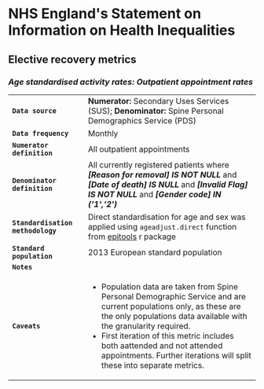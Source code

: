 # NHS England's Statement on Information on Health Inequalities
## Elective recovery metrics
### _Age standardised activity rates: Outpatient appointment rates_

|||
| ------ | ------ |
| **`Data source`** | **Numerator:** Secondary Uses Services (SUS); **Denominator:** Spine Personal Demographics Service (PDS) |
| **`Data frequency`** | Monthly |
| **`Numerator definition`** | All outpatient appointments |
| **`Denominator definition`** | All currently registered patients where **_[Reason for removal] IS NOT NULL_** and **_[Date of death] IS NULL_** and **_[Invalid Flag] IS NOT NULL_** and **_[Gender code] IN ('1','2')_** |
|**`Standardisation methodology`**|Direct standardisation for age and sex was applied using `ageadjust.direct` function from [epitools](https://cran.r-project.org/web/packages/epitools/index.html) r package|
|**`Standard population`**|2013 European standard population|
| **`Notes`** |  |
| **`Caveats`** | <ul><li>Population data are taken from Spine Personal Demographic Service and are current populations only, as these are the only populations data available with the granularity required.</li><li>First iteration of this metric includes both aattended and not attended appointments. Further iterations will split these into separate metrics.</li></ul>|

